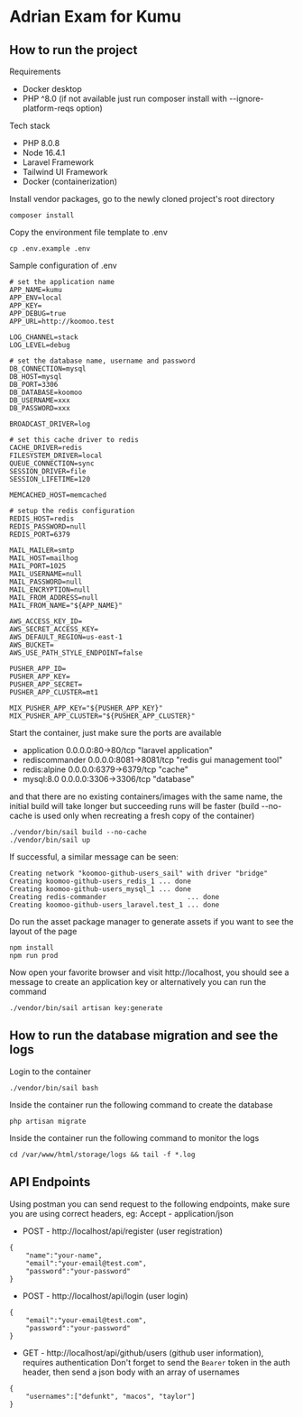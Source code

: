 # Adrian Exam for Kumu

## How to run the project

Requirements
- Docker desktop
- PHP ^8.0 (if not available just run composer install with --ignore-platform-reqs option)

Tech stack
- PHP 8.0.8
- Node 16.4.1
- Laravel Framework
- Tailwind UI Framework
- Docker (containerization)

Install vendor packages, go to the newly cloned project's root directory
```
composer install
```

Copy the environment file template to .env
```
cp .env.example .env
```

Sample configuration of .env
```
# set the application name
APP_NAME=kumu
APP_ENV=local
APP_KEY=
APP_DEBUG=true
APP_URL=http://koomoo.test

LOG_CHANNEL=stack
LOG_LEVEL=debug

# set the database name, username and password
DB_CONNECTION=mysql
DB_HOST=mysql
DB_PORT=3306
DB_DATABASE=koomoo
DB_USERNAME=xxx
DB_PASSWORD=xxx

BROADCAST_DRIVER=log

# set this cache driver to redis
CACHE_DRIVER=redis
FILESYSTEM_DRIVER=local
QUEUE_CONNECTION=sync
SESSION_DRIVER=file
SESSION_LIFETIME=120

MEMCACHED_HOST=memcached

# setup the redis configuration
REDIS_HOST=redis
REDIS_PASSWORD=null
REDIS_PORT=6379

MAIL_MAILER=smtp
MAIL_HOST=mailhog
MAIL_PORT=1025
MAIL_USERNAME=null
MAIL_PASSWORD=null
MAIL_ENCRYPTION=null
MAIL_FROM_ADDRESS=null
MAIL_FROM_NAME="${APP_NAME}"

AWS_ACCESS_KEY_ID=
AWS_SECRET_ACCESS_KEY=
AWS_DEFAULT_REGION=us-east-1
AWS_BUCKET=
AWS_USE_PATH_STYLE_ENDPOINT=false

PUSHER_APP_ID=
PUSHER_APP_KEY=
PUSHER_APP_SECRET=
PUSHER_APP_CLUSTER=mt1

MIX_PUSHER_APP_KEY="${PUSHER_APP_KEY}"
MIX_PUSHER_APP_CLUSTER="${PUSHER_APP_CLUSTER}"
```

Start the container, just make sure the ports are available
- application 0.0.0.0:80->80/tcp "laravel application"
- rediscommander 0.0.0.0:8081->8081/tcp "redis gui management tool"
- redis:alpine 0.0.0.0:6379->6379/tcp "cache"
- mysql:8.0 0.0.0.0:3306->3306/tcp "database"

and that there are no existing containers/images with the same name, the initial build
will take longer but succeeding runs will be faster (build --no-cache is used only when
recreating a fresh copy of the container)

```
./vendor/bin/sail build --no-cache
./vendor/bin/sail up
```

If successful, a similar message can be seen:

```
Creating network "koomoo-github-users_sail" with driver "bridge"
Creating koomoo-github-users_redis_1 ... done
Creating koomoo-github-users_mysql_1 ... done
Creating redis-commander                    ... done
Creating koomoo-github-users_laravel.test_1 ... done
```

Do run the asset package manager to generate assets if you want to see the layout of the page
```
npm install
npm run prod
```

Now open your favorite browser and visit http://localhost, you should see a message to create an application key
or alternatively you can run the command

```
./vendor/bin/sail artisan key:generate
```

## How to run the database migration and see the logs
Login to the container

```
./vendor/bin/sail bash
```

Inside the container run the following command to create the database
```
php artisan migrate
```

Inside the container run the following command to monitor the logs
```
cd /var/www/html/storage/logs && tail -f *.log
```

## API Endpoints
Using postman you can send request to the following endpoints, make sure you are using correct
headers, eg: Accept - application/json
- POST - http://localhost/api/register (user registration)
```
{
    "name":"your-name",
    "email":"your-email@test.com",
    "password":"your-password"
}
```

- POST - http://localhost/api/login (user login)
```
{    
    "email":"your-email@test.com",
    "password":"your-password"
}
```

- GET - http://localhost/api/github/users (github user information), requires authentication
Don't forget to send the `Bearer` token in the auth header, then send a json body with
an array of usernames
```
{
    "usernames":["defunkt", "macos", "taylor"]
}
```


